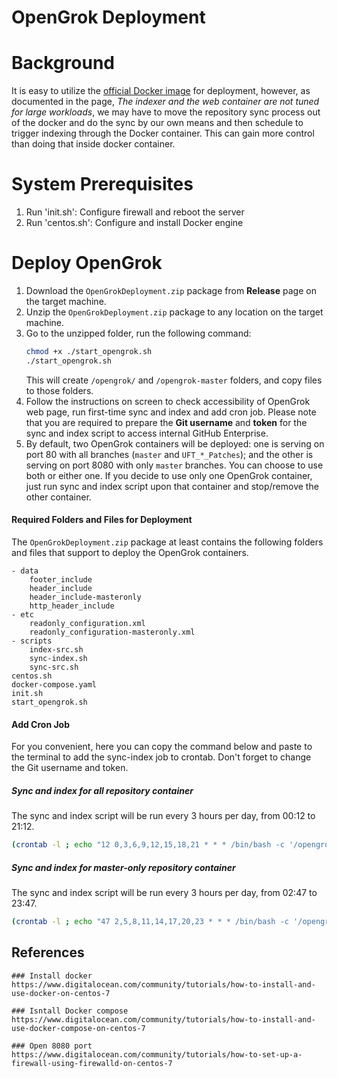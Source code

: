 
OpenGrok Deployment
====================

# Background
It is easy to utilize the [official Docker image](https://hub.docker.com/r/opengrok/docker/) for deployment, however, as documented in the page, _The indexer and the web container are not tuned for large workloads_, we may have to move the repository sync process out of the docker and do the sync by our own means and then schedule to trigger indexing through the Docker container. This can gain more control than doing that inside docker container.


# System Prerequisites
1. Run 'init.sh': Configure firewall and reboot the server
2. Run 'centos.sh': Configure and install Docker engine


# Deploy OpenGrok
1. Download the `OpenGrokDeployment.zip` package from **Release** page on the target machine.
2. Unzip the `OpenGrokDeployment.zip` package to any location on the target machine.
3. Go to the unzipped folder, run the following command:
    ```sh
    chmod +x ./start_opengrok.sh
    ./start_opengrok.sh
    ```
    This will create `/opengrok/` and `/opengrok-master` folders, and copy files to those folders.
4. Follow the instructions on screen to check accessibility of OpenGrok web page, run first-time sync and index and add cron job. Please note that you are required to prepare the **Git username** and **token** for the sync and index script to access internal GitHub Enterprise.
5. By default, two OpenGrok containers will be deployed: one is serving on port 80 with all branches (`master` and `UFT_*_Patches`); and the other is serving on port 8080 with only `master` branches. You can choose to use both or either one. If you decide to use only one OpenGrok container, just run sync and index script upon that container and stop/remove the other container.

#### Required Folders and Files for Deployment
The `OpenGrokDeployment.zip` package at least contains the following folders and files that support to deploy the OpenGrok containers.
```
- data
    footer_include
    header_include
    header_include-masteronly
    http_header_include
- etc
    readonly_configuration.xml
    readonly_configuration-masteronly.xml
- scripts
    index-src.sh
    sync-index.sh
    sync-src.sh
centos.sh
docker-compose.yaml
init.sh
start_opengrok.sh
```

#### Add Cron Job
For you convenient, here you can copy the command below and paste to the terminal to add the sync-index job to crontab. Don't forget to change the Git username and token.

##### Sync and index for all repository container
The sync and index script will be run every 3 hours per day, from 00:12 to 21:12.
```sh
(crontab -l ; echo "12 0,3,6,9,12,15,18,21 * * * /bin/bash -c '/opengrok/scripts/sync-index.sh \"<GIT-USER>\" \"<GIT-TOKEN>\" \"/opengrok/src\" \"uft/uft.devops/master/repolist/opengrok_sync.txt\" opengrok_all > \"/opengrok/sync.log\" 2>&1'") | crontab -
```

##### Sync and index for master-only repository container
The sync and index script will be run every 3 hours per day, from 02:47 to 23:47.
```sh
(crontab -l ; echo "47 2,5,8,11,14,17,20,23 * * * /bin/bash -c '/opengrok-master/scripts/sync-index.sh \"<GIT-USER>\" \"<GIT-TOKEN>\" \"/opengrok-master/src\" \"uft/uft.devops/master/repolist/opengrok_sync_master.txt\" opengrok_master > \"/opengrok-master/sync.log\" 2>&1'") | crontab -
```


## References
```
### Install docker
https://www.digitalocean.com/community/tutorials/how-to-install-and-use-docker-on-centos-7

### Isntall Docker compose
https://www.digitalocean.com/community/tutorials/how-to-install-and-use-docker-compose-on-centos-7

### Open 8080 port
https://www.digitalocean.com/community/tutorials/how-to-set-up-a-firewall-using-firewalld-on-centos-7

```

